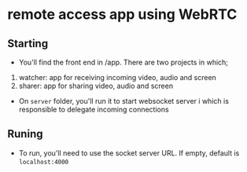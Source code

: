 # remote access app using WebRTC

## Starting

- You'll find the front end in /app. There are two projects in which;

1. watcher: app for receiving incoming video, audio and screen
2. sharer: app for sharing video, audio and screen

- On `server` folder, you'll run it to start websocket server i which is responsible to delegate incoming connections

## Runing

- To run, you'll need to use the socket server URL. If empty, default is `localhost:4000`
